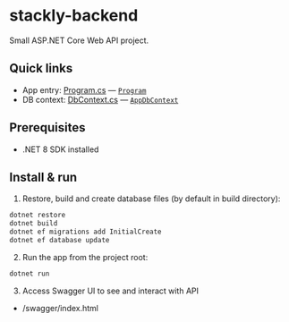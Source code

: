 # stackly-backend

Small ASP.NET Core Web API project.

## Quick links
- App entry: [Program.cs](Program.cs) — [`Program`](Program.cs)  
- DB context: [DbContext.cs](DbContext.cs) — [`AppDbContext`](DbContext.cs)  

## Prerequisites
- .NET 8 SDK installed

## Install & run
1. Restore, build and create database files (by default in build directory):
```bash
dotnet restore
dotnet build
dotnet ef migrations add InitialCreate
dotnet ef database update
```

2. Run the app from the project root:
```bash
dotnet run
```

3. Access Swagger UI to see and interact with API
- /swagger/index.html
